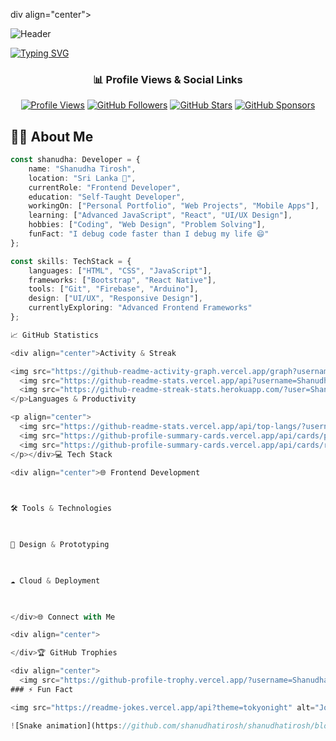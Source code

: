 div align="center">

![Header](https://capsule-render.vercel.app/api?type=waving&color=gradient&customColorList=12&height=300&section=header&text=Shanudha%20Tirosh&fontSize=90&animation=fadeIn&fontAlignY=38&desc=Frontend%20Developer%20|%20UI/UX%20Enthusiast%20|%20Creative%20Coder&descAlignY=51&descAlign=50)

[![Typing SVG](https://readme-typing-svg.herokuapp.com?font=Fira+Code&size=22&duration=4000&pause=1000&color=36BCF7FF&center=true&vCenter=true&random=false&width=550&lines=Welcome+to+my+GitHub+Profile!+%F0%9F%91%8B;Building+Beautiful+Web+Experiences+%F0%9F%8E%A8;Frontend+Development+Enthusiast+%F0%9F%9A%80;Always+Learning%2C+Always+Growing+%F0%9F%8C%B1;Let's+Create+Something+Amazing!+%E2%9C%A8)](https://git.io/typing-svg)

</div>

<div align="center">
  
### 📊 Profile Views & Social Links
  
[![Profile Views](https://komarev.com/ghpvc/?username=ShanudhaTirosh&style=for-the-badge&color=blueviolet)](https://github.com/ShanudhaTirosh)
[![GitHub Followers](https://img.shields.io/github/followers/ShanudhaTirosh?style=for-the-badge&logo=github&color=blue)](https://github.com/ShanudhaTirosh?tab=followers)
[![GitHub Stars](https://img.shields.io/github/stars/ShanudhaTirosh?style=for-the-badge&logo=github&color=yellow)](https://github.com/ShanudhaTirosh?tab=stars)
[![GitHub Sponsors](https://img.shields.io/github/sponsors/ShanudhaTirosh?style=for-the-badge&logo=github&color=red)](https://github.com/sponsors/ShanudhaTirosh)

</div>

## 🧑‍💻 About Me

```typescript
const shanudha: Developer = {
    name: "Shanudha Tirosh",
    location: "Sri Lanka 🌴",
    currentRole: "Frontend Developer",
    education: "Self-Taught Developer",
    workingOn: ["Personal Portfolio", "Web Projects", "Mobile Apps"],
    learning: ["Advanced JavaScript", "React", "UI/UX Design"],
    hobbies: ["Coding", "Web Design", "Problem Solving"],
    funFact: "I debug code faster than I debug my life 😄"
};

const skills: TechStack = {
    languages: ["HTML", "CSS", "JavaScript"],
    frameworks: ["Bootstrap", "React Native"],
    tools: ["Git", "Firebase", "Arduino"],
    design: ["UI/UX", "Responsive Design"],
    currentlyExploring: "Advanced Frontend Frameworks"
};

📈 GitHub Statistics

<div align="center">Activity & Streak

<img src="https://github-readme-activity-graph.vercel.app/graph?username=ShanudhaTirosh&theme=tokyo-night&hide_border=true&custom_title=Contribution%20Graph" width="95%" alt="Activity Graph"><p align="center">
  <img src="https://github-readme-stats.vercel.app/api?username=ShanudhaTirosh&show_icons=true&theme=tokyonight&hide_border=true&custom_title=GitHub%20Stats&include_all_commits=true&count_private=true&card_width=495" width="49%" alt="Stats"/>
  <img src="https://github-readme-streak-stats.herokuapp.com/?user=ShanudhaTirosh&theme=tokyonight&hide_border=true" width="49%" alt="Streak"/>
</p>Languages & Productivity

<p align="center">
  <img src="https://github-readme-stats.vercel.app/api/top-langs/?username=ShanudhaTirosh&theme=tokyonight&hide_border=true&layout=compact&langs_count=8&card_width=375" width="31%" alt="Top Languages"/>
  <img src="https://github-profile-summary-cards.vercel.app/api/cards/productive-time?username=ShanudhaTirosh&theme=tokyonight&utcOffset=8" width="31%" alt="Productivity"/>
  <img src="https://github-profile-summary-cards.vercel.app/api/cards/repos-per-language?username=ShanudhaTirosh&theme=tokyonight" width="31%" alt="Repos per Language"/>
</p></div>💻 Tech Stack

<div align="center">🌐 Frontend Development

   

🛠 Tools & Technologies

    

📱 Design & Prototyping

  

☁️ Cloud & Deployment

  

</div>🌐 Connect with Me

<div align="center">    

</div>🏆 GitHub Trophies

<div align="center">
  <img src="https://github-profile-trophy.vercel.app/?username=ShanudhaTirosh&theme=tok
### ⚡ Fun Fact

<img src="https://readme-jokes.vercel.app/api?theme=tokyonight" alt="Jokes Card" />

![Snake animation](https://github.com/shanudhatirosh/shanudhatirosh/blob/output/github-contribution-grid-snake.svg)
